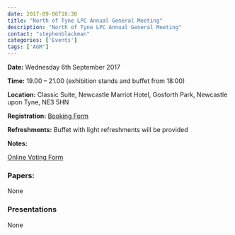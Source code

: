 ```yaml
---
date: 2017-09-06T18:30
title: "North of Tyne LPC Annual General Meeting"
description: "North of Tyne LPC Annual General Meeting"
contact: "stephenblackman"
categories: ['Events']
tags: ['AGM']
---
```


**Date:** Wednesday 6th September 2017

**Time:** 19.00 – 21.00 (exhibition stands and buffet from 18:00)

**Location:** Classic Suite, Newcastle Marriot Hotel, Gosforth Park, Newcastle upon Tyne, NE3 5HN

**Registration:** [Booking Form](https://www.eventbrite.co.uk/e/north-of-tyne-lpc-agm-community-pharmacy-awards-2017-tickets-36781316909)

**Refreshments:** Buffet with light refreshments will be provided

**Notes:**

[Online Voting Form](https://www.surveymonkey.co.uk/r/LPCAGM17)

### Papers:

None

### Presentations

None
